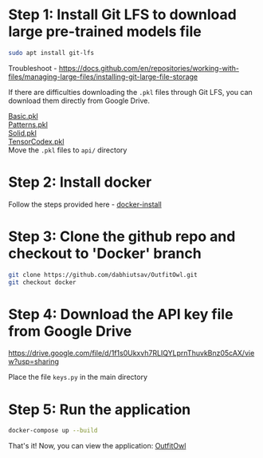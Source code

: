 # Step 1: Install Git LFS to download large pre-trained models file
```bash
sudo apt install git-lfs
```
Troubleshoot - https://docs.github.com/en/repositories/working-with-files/managing-large-files/installing-git-large-file-storage

If there are difficulties downloading the `.pkl` files through Git LFS, you can download them directly from Google Drive.

[Basic.pkl](https://drive.google.com/file/d/1Co3XbMyFDaCSNZr27__y8rddVxYCRt9n/view?usp=share_link)<br>
[Patterns.pkl](https://drive.google.com/file/d/1Cpm3ndRxyJxIsC31SxrNG4z1x-dyklJL/view?usp=share_link)<br>
[Solid.pkl](https://drive.google.com/file/d/15g3gmc9oAGhNLnTrBB18RmClAeWv2w7Q/view?usp=drive_link)<br>
[TensorCodex.pkl](https://drive.google.com/file/d/15Kdq7AV6_rIf8CUiN0H7EvHti7HEcjRf/view?usp=drive_link)<br>
Move the `.pkl` files to `api/` directory

# Step 2: Install docker
Follow the steps provided here - [docker-install](https://docs.docker.com/engine/install/)

# Step 3: Clone the github repo and checkout to 'Docker' branch
```bash
git clone https://github.com/dabhiutsav/OutfitOwl.git
git checkout docker
```

# Step 4: Download the API key file from Google Drive
https://drive.google.com/file/d/1f1s0Ukxvh7RLIQYLprnThuvkBnz05cAX/view?usp=sharing

Place the file `keys.py` in the main directory

# Step 5: Run the application
```bash
docker-compose up --build
```

That's it! Now, you can view the application: [OutfitOwl](http://localhost:3000)
